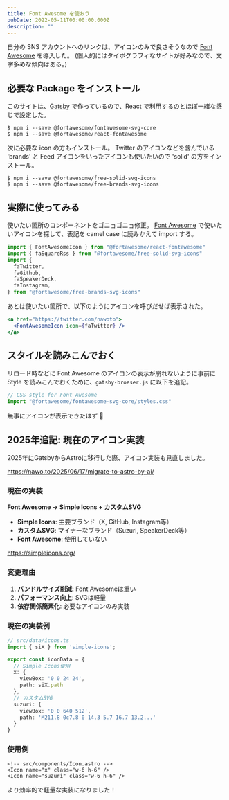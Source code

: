 ```yaml
---
title: Font Awesome を使おう
pubDate: 2022-05-11T00:00:00.000Z
description: ""
---
```


自分の SNS アカウントへのリンクは、アイコンのみで良さそうなので [Font Awesome](https://fontawesome.com/) を導入した。
(個人的にはタイポグラフィなサイトが好みなので、文字多めな傾向はある。)

## 必要な Package をインストール

このサイトは、[Gatsby](https://www.gatsbyjs.com/) で作っているので、React で利用するのとほぼ一緒な感じで設定した。

```
$ npm i --save @fortawesome/fontawesome-svg-core
$ npm i --save @fortawesome/react-fontawesome
```

次に必要な icon の方もインストール。
Twitter のアイコンなどを含んでいる 'brands' と Feed アイコンをいったアイコンも使いたいので 'solid' の方をインストール。

```
$ npm i --save @fortawesome/free-solid-svg-icons
$ npm i --save @fortawesome/free-brands-svg-icons
```

## 実際に使ってみる

使いたい箇所のコンポーネントをゴニョゴニョ修正。
[Font Awesome](https://fontawesome.com/) で使いたいアイコンを探して、表記を camel case に読みかえて import する。

```js
import { FontAwesomeIcon } from "@fortawesome/react-fontawesome"
import { faSquareRss } from "@fortawesome/free-solid-svg-icons"
import {
  faTwitter,
  faGithub,
  faSpeakerDeck,
  faInstagram,
} from "@fortawesome/free-brands-svg-icons"
```

あとは使いたい箇所で、以下のようにアイコンを呼びだせば表示された。

```jsx
<a href="https://twitter.com/nawoto">
  <FontAwesomeIcon icon={faTwitter} />
</a>
```

## スタイルを読みこんでおく

リロード時などに Font Awesome のアイコンの表示が崩れないように事前に Style を読みこんでおくために、`gatsby-broeser.js` に以下を追記。

```js
// CSS style for Font Awesome
import "@fortawesome/fontawesome-svg-core/styles.css"
```

無事にアイコンが表示できたはず 🎉

## 2025年追記: 現在のアイコン実装

2025年にGatsbyからAstroに移行した際、アイコン実装も見直しました。

https://nawo.to/2025/06/17/migrate-to-astro-by-ai/

### 現在の実装

**Font Awesome → Simple Icons + カスタムSVG**

- **Simple Icons**: 主要ブランド（X, GitHub, Instagram等）
- **カスタムSVG**: マイナーなブランド（Suzuri, SpeakerDeck等）
- **Font Awesome**: 使用していない

https://simpleicons.org/

### 変更理由

1. **バンドルサイズ削減**: Font Awesomeは重い
2. **パフォーマンス向上**: SVGは軽量
3. **依存関係簡素化**: 必要なアイコンのみ実装

### 現在の実装例

```typescript
// src/data/icons.ts
import { siX } from 'simple-icons';

export const iconData = {
  // Simple Icons使用
  x: {
    viewBox: '0 0 24 24',
    path: siX.path
  },
  // カスタムSVG
  suzuri: {
    viewBox: '0 0 640 512',
    path: 'M211.8 0c7.8 0 14.3 5.7 16.7 13.2...'
  }
}
```

### 使用例

```astro
<!-- src/components/Icon.astro -->
<Icon name="x" class="w-6 h-6" />
<Icon name="suzuri" class="w-6 h-6" />
```

より効率的で軽量な実装になりました！

